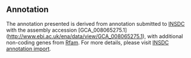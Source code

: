 
Annotation
----------

The annotation presented is derived from annotation submitted to
[INSDC](http://www.insdc.org) with the assembly accession [GCA\_008065275.1]
(http://www.ebi.ac.uk/ena/data/view/GCA_008065275.1),
with additional non-coding genes from
[Rfam](http://rfam.xfam.org/). For more details, please visit [INSDC
annotation import](http://ensemblgenomes.org/info/data/insdc_annotation).
